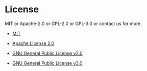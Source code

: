 # License

MIT or Apache-2.0 or GPL-2.0 or GPL-3.0 or contact us for more.

* [MIT](https://spdx.org/licenses/MIT.html)

* [Apache License 2.0](https://spdx.org/licenses/Apache-2.0.html)

* [GNU General Public License v2.0](https://spdx.org/licenses/GPL-2.0.html)

* [GNU General Public License v3.0](https://spdx.org/licenses/GPL-3.0.html)
